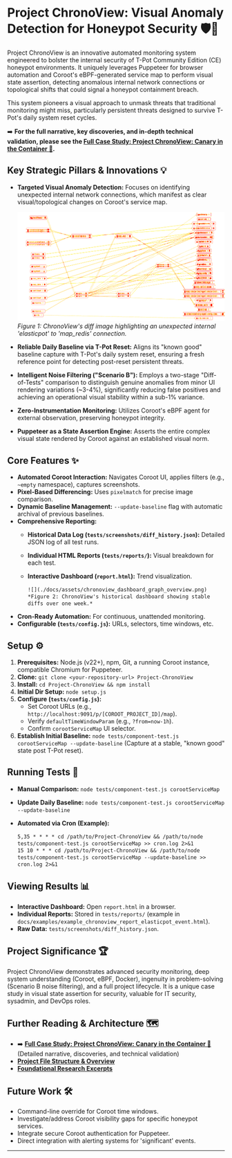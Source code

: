 # Project ChronoView: Visual Anomaly Detection for Honeypot Security 🛡️🐤

Project ChronoView is an innovative automated monitoring system engineered to bolster the internal security of T-Pot Community Edition (CE) honeypot environments. It uniquely leverages Puppeteer for browser automation and Coroot's eBPF-generated service map to perform visual state assertion, detecting anomalous internal network connections or topological shifts that could signal a honeypot containment breach.

This system pioneers a visual approach to unmask threats that traditional monitoring might miss, particularly persistent threats designed to survive T-Pot's daily system reset cycles.

➡️ **For the full narrative, key discoveries, and in-depth technical validation, please see the [Full Case Study: Project ChronoView: Canary in the Container 🐤](./docs/Case_Study_Canary_in_the_Container.md).**

## Key Strategic Pillars & Innovations 💡

* **Targeted Visual Anomaly Detection:** Focuses on identifying unexpected internal network connections, which manifest as clear visual/topological changes on Coroot's service map.

    ![](./docs/assets/elasticpot_event_chronoview_DIFF.png)
    *Figure 1: ChronoView's diff image highlighting an unexpected internal 'elasticpot' to 'map_redis' connection.*

* **Reliable Daily Baseline via T-Pot Reset:** Aligns its "known good" baseline capture with T-Pot's daily system reset, ensuring a fresh reference point for detecting post-reset persistent threats.
* **Intelligent Noise Filtering ("Scenario B"):** Employs a two-stage "Diff-of-Tests" comparison to distinguish genuine anomalies from minor UI rendering variations (~3-4%), significantly reducing false positives and achieving an operational visual stability within a sub-1% variance.
* **Zero-Instrumentation Monitoring:** Utilizes Coroot's eBPF agent for external observation, preserving honeypot integrity.
* **Puppeteer as a State Assertion Engine:** Asserts the entire complex visual state rendered by Coroot against an established visual norm.

## Core Features ✨

* **Automated Coroot Interaction:** Navigates Coroot UI, applies filters (e.g., `~empty` namespace), captures screenshots.
* **Pixel-Based Differencing:** Uses `pixelmatch` for precise image comparison.
* **Dynamic Baseline Management:** `--update-baseline` flag with automatic archival of previous baselines.
* **Comprehensive Reporting:**
  * **Historical Data Log (`tests/screenshots/diff_history.json`):** Detailed JSON log of all test runs.
  * **Individual HTML Reports (`tests/reports/`):** Visual breakdown for each test.
  * **Interactive Dashboard (`report.html`):** Trend visualization.

        ![](./docs/assets/chronoview_dashboard_graph_overview.png)
        *Figure 2: ChronoView's historical dashboard showing stable diffs over one week.*

* **Cron-Ready Automation:** For continuous, unattended monitoring.
* **Configurable (`tests/config.js`):** URLs, selectors, time windows, etc.

## Setup ⚙️

1. **Prerequisites:** Node.js (v22+), npm, Git, a running Coroot instance, compatible Chromium for Puppeteer.
2. **Clone:** `git clone <your-repository-url> Project-ChronoView`
3. **Install:** `cd Project-ChronoView && npm install`
4. **Initial Dir Setup:** `node setup.js`
5. **Configure (`tests/config.js`):**
    * Set Coroot URLs (e.g., `http://localhost:9091/p/[COROOT_PROJECT_ID]/map`).
    * Verify `defaultTimeWindowParam` (e.g., `?from=now-1h`).
    * Confirm `corootServiceMap` UI selector.
6. **Establish Initial Baseline:** `node tests/component-test.js corootServiceMap --update-baseline` (Capture at a stable, "known good" state post T-Pot reset).

## Running Tests 🚀

* **Manual Comparison:** `node tests/component-test.js corootServiceMap`
* **Update Daily Baseline:** `node tests/component-test.js corootServiceMap --update-baseline`
* **Automated via Cron (Example):**

    ```cron
    5,35 * * * * cd /path/to/Project-ChronoView && /path/to/node tests/component-test.js corootServiceMap >> cron.log 2>&1
    15 10 * * * cd /path/to/Project-ChronoView && /path/to/node tests/component-test.js corootServiceMap --update-baseline >> cron.log 2>&1
    ```

## Viewing Results 📊

* **Interactive Dashboard:** Open `report.html` in a browser.
* **Individual Reports:** Stored in `tests/reports/` (example in `docs/examples/example_chronoview_report_elasticpot_event.html`).
* **Raw Data:** `tests/screenshots/diff_history.json`.

## Project Significance 🏆

Project ChronoView demonstrates advanced security monitoring, deep system understanding (Coroot, eBPF, Docker), ingenuity in problem-solving (Scenario B noise filtering), and a full project lifecycle. It is a unique case study in visual state assertion for security, valuable for IT security, sysadmin, and DevOps roles.

## Further Reading & Architecture 🗺️

* ➡️ **[Full Case Study: Project ChronoView: Canary in the Container 🐤](./docs/Case_Study_Canary_in_the_Container.md)** (Detailed narrative, discoveries, and technical validation)
* **[Project File Structure & Overview](./docs/00_project_overview_structure.md)**
* **[Foundational Research Excerpts](./docs/Foundational_Research.md)** 

## Future Work 🛠️

* Command-line override for Coroot time windows.
* Investigate/address Coroot visibility gaps for specific honeypot services.
* Integrate secure Coroot authentication for Puppeteer.
* Direct integration with alerting systems for 'significant' events.

---
